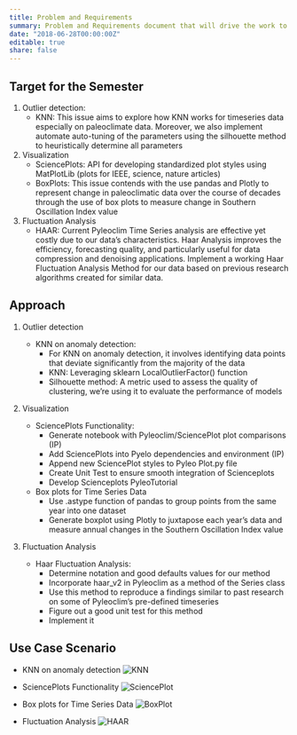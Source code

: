 ```yaml
---
title: Problem and Requirements
summary: Problem and Requirements document that will drive the work to be done in the project
date: "2018-06-28T00:00:00Z"
editable: true
share: false
---
```


## Target for the Semester

1. Outlier detection: 
    - KNN: This issue aims to explore how KNN works for timeseries data especially on paleoclimate data. Moreover, we also implement automate auto-tuning of the parameters using the silhouette method to heuristically determine all parameters
2. Visualization
    - SciencePlots: API for developing standardized plot styles using MatPlotLib (plots for IEEE, science, nature articles)
    - BoxPlots: This issue contends with the use pandas and Plotly to represent change in paleoclimatic data over the course of decades through the use of box plots to measure change in Southern Oscillation Index value
3. Fluctuation Analysis
    - HAAR: Current Pyleoclim Time Series analysis are effective yet costly due to our data’s characteristics. Haar Analysis improves the efficiency, forecasting quality, and particularly useful for data compression and denoising applications. Implement a working Haar Fluctuation Analysis Method for our data based on previous research algorithms created for similar data.

## Approach

1. Outlier detection
    - KNN on anomaly detection:
        - For KNN on anomaly detection, it involves identifying data points that deviate significantly from the majority of the data
        - KNN: Leveraging sklearn LocalOutlierFactor() function
        - Silhouette method: A metric used to assess the quality of clustering, we’re using it to evaluate the performance of models
 
2. Visualization
    - SciencePlots Functionality: 
        - Generate notebook with Pyleoclim/SciencePlot plot comparisons (IP)
        - Add SciencePlots into Pyelo dependencies and environment (IP)
        - Append new SciencePlot styles to Pyleo Plot.py file
        - Create Unit Test to ensure smooth integration of Scienceplots
        - Develop Scienceplots PyleoTutorial
    - Box plots for Time Series Data
        - Use .astype function of pandas to group points from the same year into one dataset
        - Generate boxplot using Plotly to juxtapose each year’s data and measure annual changes in the Southern Oscillation Index value

3. Fluctuation Analysis
    - Haar Fluctuation Analysis:
        - Determine notation and good defaults values for our method
        - Incorporate haar_v2 in Pyleoclim as a method of the Series class
        - Use this method to reproduce a findings similar to past research  on some of Pyleoclim’s pre-defined timeseries
        - Figure out a good unit test for this method
        - Implement it

## Use Case Scenario

- KNN on anomaly detection
![KNN](KNN.png)

- SciencePlots Functionality
![SciencePlot](SciencePlot.png)

- Box plots for Time Series Data
![BoxPlot](BoxPlot.png)

- Fluctuation Analysis
![HAAR](HAAR.png)
